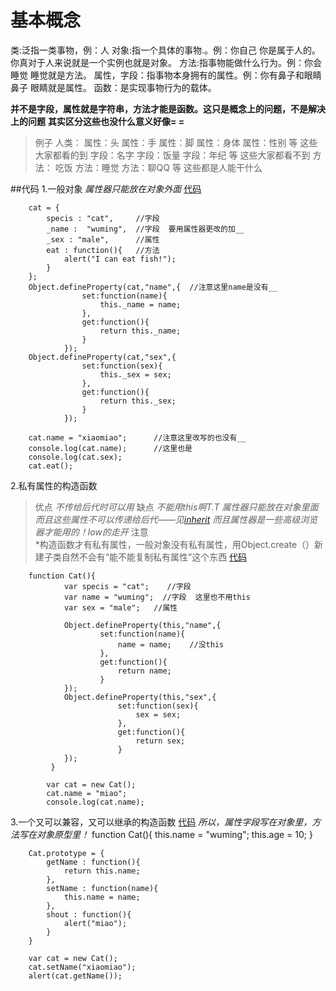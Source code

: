 基本概念
==============

类:泛指一类事物，例：人
对象:指一个具体的事物.。例：你自己    你是属于人的。你真对于人来说就是一个实例也就是对象。
方法:指事物能做什么行为。例：你会睡觉   睡觉就是方法。
属性，字段：指事物本身拥有的属性。例：你有鼻子和眼睛  鼻子 眼睛就是属性。
函数：是实现事物行为的载体。

**并不是字段，属性就是字符串，方法才能是函数。这只是概念上的问题，不是解决上的问题**
**其实区分这些也没什么意义好像= =**

>例子
人类：
   属性：头
   属性：手
   属性：脚
   属性：身体
   属性：性别 等
   这些大家都看的到
   字段：名字
   字段：饭量
   字段：年纪  等
   这些大家都看不到
   方法： 吃饭
   方法：睡觉
   方法：聊QQ 等
    这些都是人能干什么


##代码
1.一般对象
*属性器只能放在对象外面*
[代码](/fundamental1.html)

        cat = {
            specis : "cat",     //字段
            _name :  "wuming",  //字段  要用属性器更改的加__
            _sex : "male",      //属性
            eat : function(){   //方法
                alert("I can eat fish!");
            }
        };
        Object.defineProperty(cat,"name",{  //注意这里name是没有__
                    set:function(name){
                        this._name = name;
                    },
                    get:function(){
                        return this._name;
                    }
                });
        Object.defineProperty(cat,"sex",{
                    set:function(sex){
                        this._sex = sex;
                    },
                    get:function(){
                        return this._sex;
                    }
                });
       
        cat.name = "xiaomiao";      //注意这里改写的也没有__
        console.log(cat.name);      //这里也是
        console.log(cat.sex);
        cat.eat();




2.私有属性的构造函数
>优点
*不传给后代时可以用*
>缺点
*不能用this啊T.T*
*属性器只能放在对象里面*
*而且这些属性不可以传递给后代——见[inherit](/inherit1.html)*
*而且属性器是一些高级浏览器才能用的！low的走开*
>注意  
*构造函数才有私有属性，一般对象没有私有属性，用Object.create（）新建子类自然不会有“能不能复制私有属性”这个东西
[代码](/fundamental2.html)

        function Cat(){
                var specis = "cat";    //字段
                var name = "wuming";  //字段  这里也不用this   
                var sex = "male";   //属性
                
                Object.defineProperty(this,"name",{
                        set:function(name){
                            name = name;    //没this
                        },
                        get:function(){
                            return name;
                        }
                });
                Object.defineProperty(this,"sex",{
                            set:function(sex){
                                sex = sex;
                            },
                            get:function(){
                                return sex;
                            }
                });
             }
            
            var cat = new Cat();
            cat.name = "miao";
            console.log(cat.name);


3.一个又可以兼容，又可以继承的构造函数
[代码](fundamental3.html)
*所以，属性字段写在对象里，方法写在对象原型里！*
    function Cat(){
            this.name = "wuming";
            this.age = 10;
        }

        Cat.prototype = {
            getName : function(){
                return this.name;
            },
            setName : function(name){
                this.name = name;
            },
            shout : function(){
                alert("miao");
            }
        }

        var cat = new Cat();
        cat.setName("xiaomiao");
        alert(cat.getName());
